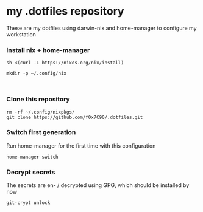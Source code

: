 # my .dotfiles repository

These are my dotfiles using darwin-nix and home-manager to configure my workstation

### Install nix + home-manager

```shell
sh <(curl -L https://nixos.org/nix/install)

mkdir -p ~/.config/nix



```

### Clone this repository

```shell
rm -rf ~/.config/nixpkgs/
git clone https://github.com/f0x7C90/.dotfiles.git
```

### Switch first generation

Run home-manager for the first time with this configuration

```shell
home-manager switch
```

### Decrypt secrets

The secrets are en- / decrypted using GPG, which should be installed by now

```shell
git-crypt unlock
```

